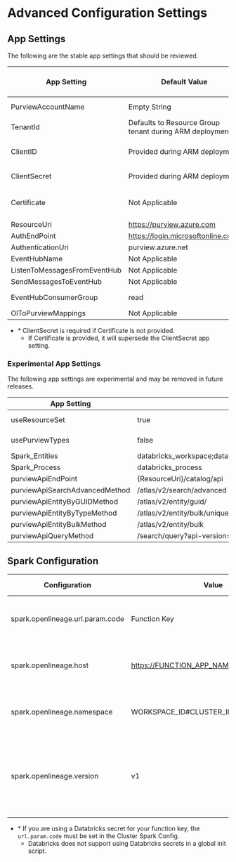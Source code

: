 # Advanced Configuration Settings

## App Settings

The following are the stable app settings that should be reviewed.

| App Setting| Default Value|Required in App Settings| Note|
|----|----|----|----|
|PurviewAccountName| Empty String | Yes| The name of the Purview instance that will receive Databricks lineage|
|TenantId|Defaults to Resource Group tenant during ARM deployment|Yes||
|ClientID|Provided during ARM deployment|Yes|The Application Id of the service principal with permission to read call Databricks and Microsoft Purview APIs|
|ClientSecret|Provided during ARM deployment|*Yes|The secret value for the service principal provided in ClientID|
|Certificate|Not Applicable|*No|Should be a JSON object: `{"SourceType": "KeyVault","KeyVaultUrl": "https://akv-name.vault.azure.net/","KeyVaultCertificateName": "certificateName"}`
|ResourceUri | <https://purview.azure.com> | No| |
|AuthEndPoint| <https://login.microsoftonline.com/>| No| |
|AuthenticationUri| purview.azure.net| No| |
|EventHubName|Not Applicable|Yes| |
|ListenToMessagesFromEventHub|Not Applicable|Yes| |
|SendMessagesToEventHub|Not Applicable|Yes| |
|EventHubConsumerGroup|read|Yes| The name of the consumer group that triggers the azure function|
|OlToPurviewMappings|Not Applicable|Yes| |

* \* ClientSecret is required if Certificate is not provided.
  * If Certificate is provided, it will supersede the ClientSecret app setting.

### Experimental App Settings

The following app settings are experimental and may be removed in future releases.

| App Setting| Default Value in Code| Note|
|----|----|----|
|useResourceSet|true|Experimental feature|
|usePurviewTypes|false| Experimental feature|
|Spark_Entities|databricks_workspace;databricks_job;databricks_notebook;databricks_notebook_task||
|Spark_Process|databricks_process||
|purviewApiEndPoint|{ResourceUri}/catalog/api||
|purviewApiSearchAdvancedMethod|/atlas/v2/search/advanced||
|purviewApiEntityByGUIDMethod|/atlas/v2/entity/guid/||
|purviewApiEntityByTypeMethod|/atlas/v2/entity/bulk/uniqueAttribute/type/||
|purviewApiEntityBulkMethod|/atlas/v2/entity/bulk||
|purviewApiQueryMethod|/search/query?api-version=2021-05-01-preview||

## Spark Configuration

|Configuration|Value|Config Location| Note|
|----|----|----|---|
|spark.openlineage.url.param.code| Function Key |*Cluster Spark Config or Init Script||
|spark.openlineage.host| <https://FUNCTION_APP_NAME.azurewebsites.net>|Cluster Spark Config or Init Script||
|spark.openlineage.namespace| WORKSPACE_ID#CLUSTER_ID |Cluster Spark Config or Init Script||
|spark.openlineage.version| v1 |Cluster Spark Config or Init Script| Should be v1 for OpenLineage jar 0.9.0+. Should be 1 for OpenLineage jar 0.8.2 and earlier.|

* \* If you are using a Databricks secret for your function key, the `url.param.code` must be set in the Cluster Spark Config.
  * Databricks does not support using Databricks secrets in a global init script.
